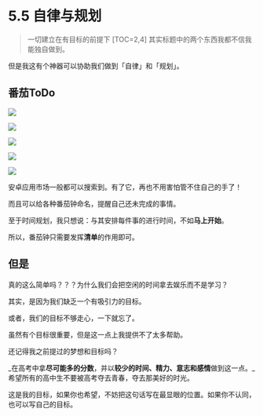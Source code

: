 # 5.5 自律与规划
>  一切建立在有目标的前提下
[TOC=2,4]
其实标题中的两个东西我都不信我能独自做到。

但是我这有个神器可以协助我们做到「自律」和「规划」。

## 番茄ToDo

![](../.gitbook/assets/screenshot_20180929-115845.jpg)

![](../.gitbook/assets/screenshot_20180929-115858.jpg)

![](../.gitbook/assets/screenshot_20180929-115904.jpg)

![](../.gitbook/assets/screenshot_20180929-115914.jpg)

![](../.gitbook/assets/screenshot_20180929-115922.jpg)

  
安卓应用市场一般都可以搜索到。有了它，再也不用害怕管不住自己的手了！

而且可以给各种番茄钟命名，提醒自己还未完成的事情。

至于时间规划，我只想说：与其安排每件事的进行时间，不如**马上开始**。

所以，番茄钟只需要发挥**清单**的作用即可。

## 但是

真的这么简单吗？？？为什么我们会把空闲的时间拿去娱乐而不是学习？

其实，是因为我们缺乏一个有吸引力的目标。

或者，我们的目标不够走心，一下就忘了。

虽然有个目标很重要，但是这一点上我提供不了太多帮助。

还记得我之前提过的梦想和目标吗？

_在高考中拿**尽可能多的分数**，并以**较少的时间、精力、意志和感情**做到这一点。_希望所有的高中生不要被高考夺去青春，夺去那美好的时光。

这是我的目标，如果你也希望，不妨把这句话写在最显眼的位置。如果你不认同，也可以写自己的目标。

